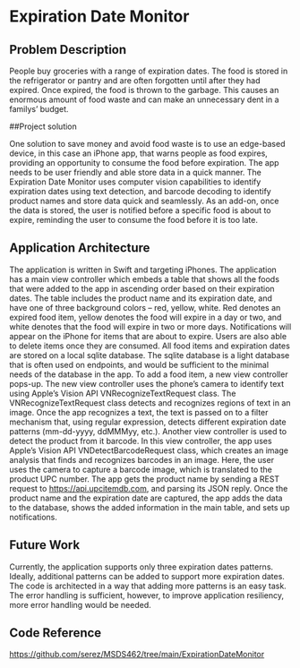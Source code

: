 # Expiration Date Monitor

## Problem Description

People buy groceries with a range of expiration dates. The food is stored in the refrigerator or pantry and are often forgotten until after they had expired. Once expired, the food is thrown to the garbage. This causes an enormous amount of food waste and can make an unnecessary dent in a familys’ budget.

 ##Project solution 
 
One solution to save money and avoid food waste is to use an edge-based device, in this case an iPhone app, that warns people as food expires, providing an opportunity to consume the food before expiration. The app needs to be user friendly and able store data in a quick manner. The Expiration Date Monitor uses computer vision capabilities to identify expiration dates using text detection, and barcode decoding to identify product names and store data quick and seamlessly. As an add-on, once the data is stored, the user is notified before a specific food is about to expire, reminding the user to consume the food before it is too late.

## Application Architecture

The application is written in Swift and targeting iPhones. The application has a main view controller which embeds a table that shows all the foods that were added to the app in ascending order based on their expiration dates. The table includes the product name and its expiration date, and have one of three background colors – red, yellow, white. Red denotes an expired food item, yellow denotes the food will expire in a day or two, and white denotes that the food will expire in two or more days. Notifications will appear on the iPhone for items that are about to expire. Users are also able to delete items once they are consumed.
All food items and expiration dates are stored on a local sqlite database. The sqlite database is a light database that is often used on endpoints, and would be sufficient to the minimal needs of the database in the app. 
To add a food item, a new view controller pops-up. The new view controller uses the phone’s camera to identify text using Apple’s Vision API VNRecognizeTextRequest class. The VNRecognizeTextRequest class detects and recognizes regions of text in an image. Once the app recognizes a text, the text is passed on to a filter mechanism that, using regular expression, detects different expiration date patterns (mm-dd-yyyy, ddMMMyy, etc.).
Another view controller is used to detect the product from it barcode. In this view controller, the app uses Apple’s Vision API VNDetectBarcodeRequest class, which creates an image analysis that finds and recognizes barcodes in an image. Here, the user uses the camera to capture a barcode image, which is translated to the product UPC number. The app gets the product name by sending a REST request to https://api.upcitemdb.com, and parsing its JSON reply.
Once the product name and the expiration date are captured, the app adds the data to the database, shows the added information in the main table, and sets up notifications.

## Future Work
Currently, the application supports only three expiration dates patterns. Ideally, additional patterns can be added to support more expiration dates. The code is architected in a way that adding more patterns is an easy task.
The error handling is sufficient, however, to improve application resiliency, more error handling would be needed.

## Code Reference

https://github.com/serez/MSDS462/tree/main/ExpirationDateMonitor

